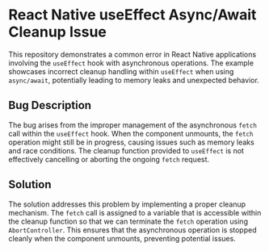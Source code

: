 # React Native useEffect Async/Await Cleanup Issue

This repository demonstrates a common error in React Native applications involving the `useEffect` hook with asynchronous operations. The example showcases incorrect cleanup handling within `useEffect` when using `async/await`, potentially leading to memory leaks and unexpected behavior.

## Bug Description

The bug arises from the improper management of the asynchronous `fetch` call within the `useEffect` hook. When the component unmounts, the `fetch` operation might still be in progress, causing issues such as memory leaks and race conditions. The cleanup function provided to `useEffect` is not effectively cancelling or aborting the ongoing `fetch` request. 

## Solution

The solution addresses this problem by implementing a proper cleanup mechanism.  The `fetch` call is assigned to a variable that is accessible within the cleanup function so that we can terminate the `fetch` operation using `AbortController`. This ensures that the asynchronous operation is stopped cleanly when the component unmounts, preventing potential issues.
